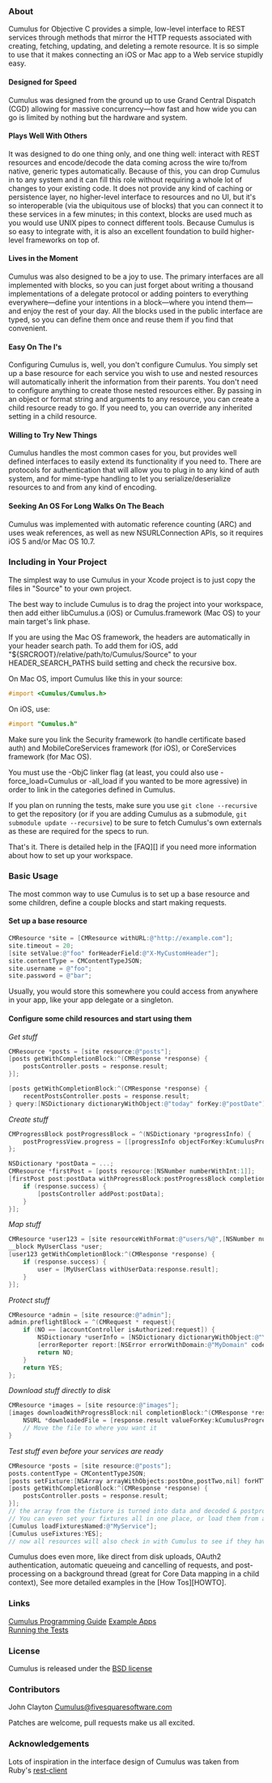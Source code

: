 [GUIDE]: https://github.com/FivesquareSoftware/Cumulus/blob/master/Docs/Cumulus-Guide.md (Cumulus Programming Guide)
[DEMO]: https://github.com/FivesquareSoftware/Cumulus/tree/master/Examples (See Example Apps)
[TESTS]: https://github.com/FivesquareSoftware/Cumulus/tree/master/Tests#readme (Running the Tests)

### About

Cumulus for Objective C provides a simple, low-level interface to REST services through methods that mirror the HTTP requests associated with creating, fetching, updating, and deleting a remote resource. It is so simple to use that it makes connecting an iOS or Mac app to a Web service stupidly easy. 

#### Designed for Speed

Cumulus was designed from the ground up to use Grand Central Dispatch (CGD) allowing for massive concurrency—how fast and how wide you can go is limited by nothing but the hardware and system.

#### Plays Well With Others

It was designed to do one thing only, and one thing well: interact with REST resources and encode/decode the data coming across the wire to/from native, generic types automatically. Because of this, you can drop Cumulus in to any system and it can fill this role without requiring a whole lot of changes to your existing code. It does not provide any kind of caching or persistence layer, no higher-level interface to resources and no UI, but it's so interoperable (via the ubiquitous use of blocks) that you can connect it to these services in a few minutes; in this context, blocks are used much as you would use UNIX pipes to connect different tools. Because Cumulus is so easy to integrate with, it is also an excellent foundation to build higher-level frameworks on top of.

#### Lives in the Moment

Cumulus was also designed to be a joy to use. The primary interfaces are all implemented with blocks, so you can just forget about writing a thousand implementations of a delegate protocol or adding pointers to everything everywhere—define your intentions in a block—where you intend them—and enjoy the rest of your day. All the blocks used in the public interface are typed, so you can define them once and reuse them if you find that convenient.

#### Easy On The I's

Configuring Cumulus is, well, you don't configure Cumulus. You simply set up a base resource for each service you wish to use and nested resources will automatically inherit the information from their parents. You don't need to configure anything to create those nested resources either. By passing in an object or format string and arguments to any resource, you can create a child resource ready to go. If you need to, you can override any inherited setting in a child resource.

#### Willing to Try New Things

Cumulus handles the most common cases for you, but provides well defined interfaces to easily extend its functionality if you need to. There are protocols for authentication that will allow you to plug in to any kind of auth system, and for mime-type handling to let you serialize/deserialize resources to and from any kind of encoding.

#### Seeking An OS For Long Walks On The Beach

Cumulus was implemented with automatic reference counting (ARC) and uses weak references, as well as new NSURLConnection APIs, so it requires iOS 5 and/or Mac OS 10.7.


### Including in Your Project

The simplest way to use Cumulus in your Xcode project is to just copy the files in "Source" to your own project.

The best way to include Cumulus is to drag the project into your workspace, then add either libCumulus.a (iOS) or Cumulus.framework (Mac OS) to your main target's link phase. 

If you are using the Mac OS framework, the headers are automatically in your header search path. To add them for iOS, add "${SRCROOT}/relative/path/to/Cumulus/Source" to your HEADER_SEARCH_PATHS build setting and check the recursive box.

On Mac OS, import Cumulus like this in your source:

```objective-c 
#import <Cumulus/Cumulus.h>
```

On iOS, use:

```objective-c 
#import "Cumulus.h"
```
Make sure you link the Security framework (to handle certificate based auth) and MobileCoreServices framework (for iOS), or CoreServices framework (for Mac OS).

You must use the -ObjC linker flag (at least, you could also use -force_load=Cumulus or -all_load if you wanted to be more agressive) in order to link in the categories defined in Cumulus.

If you plan on running the tests, make sure you use `git clone --recursive` to get the repository (or if you are adding Cumulus as a submodule, `git submodule update --recursive`) to be sure to fetch Cumulus's own externals as these are required for the specs to run.

That's it. There is detailed help in the [FAQ][] if you need more information about how to set up your workspace.



### Basic Usage

The most common way to use Cumulus is to set up a base resource and some children, define a couple blocks and start making requests. 

#### Set up a base resource

```objective-c 
CMResource *site = [CMResource withURL:@"http://example.com"];
site.timeout = 20;
[site setValue:@"foo" forHeaderField:@"X-MyCustomHeader"];
site.contentType = CMContentTypeJSON;
site.username = @"foo";
site.password = @"bar";
```
Usually, you would store this somewhere you could access from anywhere in your app, like your app delegate or a singleton.
	
#### Configure some child resources and start using them

_Get stuff_

```objective-c 	
CMResource *posts = [site resource:@"posts"];
[posts getWithCompletionBlock:^(CMResponse *response) {
	postsController.posts = response.result;
}];

[posts getWithCompletionBlock:^(CMResponse *response) {
	recentPostsController.posts = response.result;
} query:[NSDictionary dictionaryWithObject:@"today" forKey:@"postDate"]];
```

_Create stuff_

```objective-c 	
CMProgressBlock postProgressBlock = ^(NSDictionary *progressInfo) {
	postProgressView.progress = [[progressInfo objectForKey:kCumulusProgressInfoKeyProgress] floatValue];
};

NSDictionary *postData = ...;
CMResource *firstPost = [posts resource:[NSNumber numberWithInt:1]];
[firstPost post:postData withProgressBlock:postProgressBlock completionBlock:^(CMResponse *response) {
	if (response.success) {
		[postsController addPost:postData];
	}
}];
```

_Map stuff_

```objective-c 	
CMResource *user123 = [site resourceWithFormat:@"users/%@",[NSNumber numberWithInt:123]];
__block MyUserClass *user;
[user123 getWithCompletionBlock:^(CMResponse *response) {
	if (response.success) {
		user = [MyUserClass withUserData:response.result];
	}
}];
```

_Protect stuff_

```objective-c 	
CMResource *admin = [site resource:@"admin"];
admin.preflightBlock = ^(CMRequest * request){
	if (NO == [accountController isAuthorized:request]) {
		NSDictionary *userInfo = [NSDictionary dictionaryWithObject:@"You need to log in to see this" forKey:NSLocalizedDescriptionKey];
		[errorReporter report:[NSError errorWithDomain:@"MyDomain" code:-1 userInfo:userInfo]];
		return NO;
	}
	return YES;
};
```

_Download stuff directly to disk_

```objective-c 	
CMResource *images = [site resource:@"images"];
[images downloadWithProgressBlock:nil completionBlock:^(CMResponse *response) {
	NSURL *downloadedFile = [response.result valueForKey:kCumulusProgressInfoKeyTempFileURL];
	// Move the file to where you want it
}
```

_Test stuff even before your services are ready_

```objective-c 	
CMResource *posts = [site resource:@"posts"];
posts.contentType = CMContentTypeJSON;
[posts setFixture:[NSArray arrayWithObjects:postOne,postTwo,nil] forHTTPMethod:kCumulusHTTPMethodGET];
[posts getWithCompletionBlock:^(CMResponse *response) {
	postsController.posts = response.result;
}];
// the array from the fixture is turned into data and decoded & postprocessed normally into response.result
// You can even set your fixtures all in one place, or load them from a plist:
[Cumulus loadFixturesNamed:@"MyService"];
[Cumulus useFixtures:YES];
// now all resources will also check in with Cumulus to see if they have a fixture, yay!
```


Cumulus does even more, like direct from disk uploads, OAuth2 authentication, automatic queueing and cancelling of requests, and post-processing on a background thread (great for Core Data mapping in a child context), See more detailed examples in  the [How Tos][HOWTO].


### Links

[Cumulus Programming Guide][GUIDE]
[Example Apps][DEMO]  
[Running the Tests][TESTS]  


### License

Cumulus is released under the [BSD license](http://opensource.org/licenses/BSD-3-Clause)


### Contributors

John Clayton <Cumulus@fivesquaresoftware.com>  

Patches are welcome, pull requests make us all excited.


### Acknowledgements

Lots of inspiration in the interface design of Cumulus was taken from Ruby's [rest-client](https://github.com/rest-client/rest-client/commits/master)

